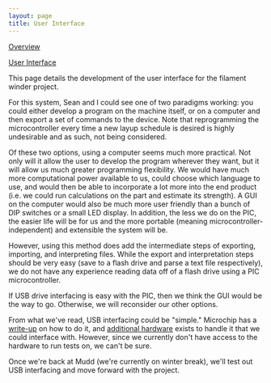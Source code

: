 ```yaml
---
layout: page
title: User Interface
---
```


[Overview](/projects/filamentwinder)

[User Interface](/projects/filamentwinder/userinterface)

This page details the development of the user interface for the filament winder project. 

For this system, Sean and I could see one of two paradigms working: you could either develop a program on the machine itself, or on a computer and then export a set of commands to the device. Note that reprogramming the microcontroller every time a new layup schedule is desired is highly undesirable and as such, not being considered. 

Of these two options, using a computer seems much more practical. Not only will it allow the user to develop the program wherever they want, but it will allow us much greater programming flexibility. We would have much more computational power available to us, could choose which language to use, and would then be able to incorporate a lot more into the end product (i.e. we could run calculations on the part and estimate its strength). A GUI on the computer would also be much more user friendly than a bunch of DIP switches or a small LED display. In addition, the less we do on the PIC, the easier life will be for us and the more portable (meaning microcontroller-independent) and extensible the system will be. 

However, using this method does add the intermediate steps of exporting, importing, and interpreting files. While the export and interpretation steps should be very easy (save to a flash drive and parse a text file respectively), we do not have any experience reading data off of a flash drive using a PIC microcontroller. 

If USB drive interfacing is easy with the PIC, then we think the GUI would be the way to go. Otherwise, we will reconsider our other options. 

From what we've read, USB interfacing could be "simple." Microchip has a [write-up](http://ww1.microchip.com/downloads/en/AppNotes/01145b.pdf) on how to do it, and [additional hardware](http://electronicdesign.com/dsps/interfacing-usb-flash-drive-pic-microcontroller) exists to handle it that we could interface with. However, since we currently don't have access to the hardware to run tests on, we can't be sure. 

Once we're back at Mudd (we're currently on winter break), we'll test out USB interfacing and move forward with the project.
